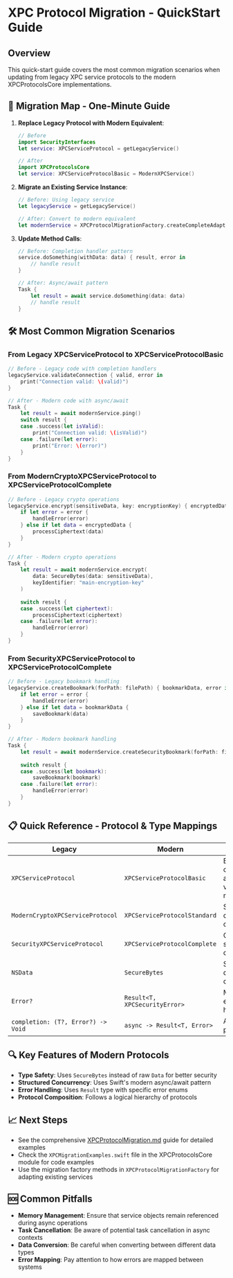 # XPC Protocol Migration - QuickStart Guide

## Overview

This quick-start guide covers the most common migration scenarios when updating from legacy XPC service protocols to the modern XPCProtocolsCore implementations.

## 🔄 Migration Map - One-Minute Guide

1. **Replace Legacy Protocol with Modern Equivalent**:
   ```swift
   // Before
   import SecurityInterfaces
   let service: XPCServiceProtocol = getLegacyService()
   
   // After
   import XPCProtocolsCore
   let service: XPCServiceProtocolBasic = ModernXPCService()
   ```

2. **Migrate an Existing Service Instance**:
   ```swift
   // Before: Using legacy service
   let legacyService = getLegacyService()
   
   // After: Convert to modern equivalent
   let modernService = XPCProtocolMigrationFactory.createCompleteAdapter(service: legacyService)
   ```

3. **Update Method Calls**:
   ```swift
   // Before: Completion handler pattern
   service.doSomething(withData: data) { result, error in
       // handle result
   }
   
   // After: Async/await pattern
   Task {
       let result = await service.doSomething(data: data)
       // handle result
   }
   ```

## 🛠️ Most Common Migration Scenarios

### From Legacy XPCServiceProtocol to XPCServiceProtocolBasic

```swift
// Before - Legacy code with completion handlers
legacyService.validateConnection { valid, error in
    print("Connection valid: \(valid)")
}

// After - Modern code with async/await
Task {
    let result = await modernService.ping()
    switch result {
    case .success(let isValid):
        print("Connection valid: \(isValid)")
    case .failure(let error):
        print("Error: \(error)")
    }
}
```

### From ModernCryptoXPCServiceProtocol to XPCServiceProtocolComplete

```swift
// Before - Legacy crypto operations
legacyService.encrypt(sensitiveData, key: encryptionKey) { encryptedData, error in
    if let error = error {
        handleError(error)
    } else if let data = encryptedData {
        processCiphertext(data)
    }
}

// After - Modern crypto operations
Task {
    let result = await modernService.encrypt(
        data: SecureBytes(data: sensitiveData),
        keyIdentifier: "main-encryption-key"
    )
    
    switch result {
    case .success(let ciphertext):
        processCiphertext(ciphertext)
    case .failure(let error):
        handleError(error)
    }
}
```

### From SecurityXPCServiceProtocol to XPCServiceProtocolComplete

```swift
// Before - Legacy bookmark handling
legacyService.createBookmark(forPath: filePath) { bookmarkData, error in
    if let error = error {
        handleError(error)
    } else if let data = bookmarkData {
        saveBookmark(data)
    }
}

// After - Modern bookmark handling
Task {
    let result = await modernService.createSecurityBookmark(forPath: filePath)
    
    switch result {
    case .success(let bookmark):
        saveBookmark(bookmark)
    case .failure(let error):
        handleError(error)
    }
}
```

## 📋 Quick Reference - Protocol & Type Mappings

| Legacy | Modern | Notes |
|--------|--------|-------|
| `XPCServiceProtocol` | `XPCServiceProtocolBasic` | Basic connection and version methods |
| `ModernCryptoXPCServiceProtocol` | `XPCServiceProtocolStandard` | Standard crypto operations |
| `SecurityXPCServiceProtocol` | `XPCServiceProtocolComplete` | Complete security operations |
| `NSData` | `SecureBytes` | Secure data container |
| `Error?` | `Result<T, XPCSecurityError>` | Modern error handling |
| `completion: (T?, Error?) -> Void` | `async -> Result<T, Error>` | Async pattern |

## 🔍 Key Features of Modern Protocols

- **Type Safety**: Uses `SecureBytes` instead of raw `Data` for better security
- **Structured Concurrency**: Uses Swift's modern async/await pattern
- **Error Handling**: Uses `Result` type with specific error enums
- **Protocol Composition**: Follows a logical hierarchy of protocols

## 📈 Next Steps

- See the comprehensive [XPCProtocolMigration.md](XPCProtocolMigration.md) guide for detailed examples
- Check the `XPCMigrationExamples.swift` file in the XPCProtocolsCore module for code examples
- Use the migration factory methods in `XPCProtocolMigrationFactory` for adapting existing services

## 🆘 Common Pitfalls

- **Memory Management**: Ensure that service objects remain referenced during async operations
- **Task Cancellation**: Be aware of potential task cancellation in async contexts
- **Data Conversion**: Be careful when converting between different data types
- **Error Mapping**: Pay attention to how errors are mapped between systems
